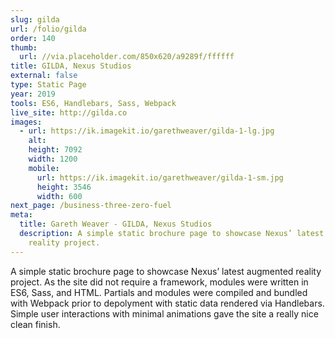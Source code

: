 ```yaml
---
slug: gilda
url: /folio/gilda
order: 140
thumb:
  url: //via.placeholder.com/850x620/a9289f/ffffff
title: GILDA, Nexus Studios
external: false
type: Static Page
year: 2019
tools: ES6, Handlebars, Sass, Webpack
live_site: http://gilda.co
images:
  - url: https://ik.imagekit.io/garethweaver/gilda-1-lg.jpg
    alt:
    height: 7092
    width: 1200
    mobile:
      url: https://ik.imagekit.io/garethweaver/gilda-1-sm.jpg
      height: 3546
      width: 600
next_page: /business-three-zero-fuel
meta:
  title: Gareth Weaver - GILDA, Nexus Studios
  description: A simple static brochure page to showcase Nexus’ latest augmented
    reality project.
---
```

A simple static brochure page to showcase Nexus’ latest augmented reality
project. As the site did not require a framework, modules were written in ES6,
Sass, and HTML. Partials and modules were compiled and bundled with Webpack
prior to depolyment with static data rendered via Handlebars. Simple user
interactions with minimal animations gave the site a really nice clean finish.
